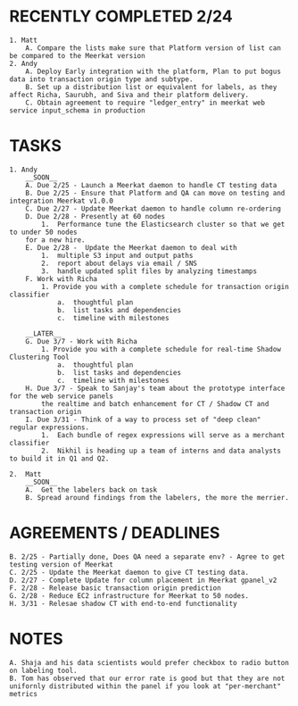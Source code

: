 RECENTLY COMPLETED 2/24
=======================
	1. Matt
		A. Compare the lists make sure that Platform version of list can be compared to the Meerkat version
	2. Andy
		A. Deploy Early integration with the platform, Plan to put bogus data into transaction origin type and subtype.
		B. Set up a distribution list or equivalent for labels, as they affect Richa, Saurubh, and Siva and their platform delivery.
		C. Obtain agreement to require "ledger_entry" in meerkat web service input_schema in production

TASKS
=====
	1. Andy
		__SOON__
		A. Due 2/25 - Launch a Meerkat daemon to handle CT testing data
		B. Due 2/25 - Ensure that Platform and QA can move on testing and integration Meerkat v1.0.0
		C. Due 2/27 - Update Meerkat daemon to handle column re-ordering
		D. Due 2/28 - Presently at 60 nodes
			1.  Performance tune the Elasticsearch cluster so that we get to under 50 nodes
		for a new hire.
		E. Due 2/28 -  Update the Meerkat daemon to deal with
			1.  multiple S3 input and output paths
			2.  report about delays via email / SNS
			3.  handle updated split files by analyzing timestamps
		F. Work with Richa
			1. Provide you with a complete schedule for transaction origin classifier
				a.  thoughtful plan
				b.  list tasks and dependencies
				c.  timeline with milestones

		__LATER__
		G. Due 3/7 - Work with Richa
			1. Provide you with a complete schedule for real-time Shadow Clustering Tool
				a.  thoughtful plan
				b.  list tasks and dependencies
				c.  timeline with milestones
		H. Due 3/7 - Speak to Sanjay's team about the prototype interface for the web service panels
			the realtime and batch enhancement for CT / Shadow CT and transaction origin
		I. Due 3/31 - Think of a way to process set of "deep clean" regular expressions.
			1.  Each bundle of regex expressions will serve as a merchant classifier
			2.  Nikhil is heading up a team of interns and data analysts to build it in Q1 and Q2.

	2.  Matt
		__SOON__
		A.  Get the labelers back on task
		B. Spread around findings from the labelers, the more the merrier.

AGREEMENTS / DEADLINES
======================
	B. 2/25 - Partially done, Does QA need a separate env? - Agree to get testing version of Meerkat
	C. 2/25 - Update the Meerkat daemon to give CT testing data.
	D. 2/27 - Complete Update for column placement in Meerkat gpanel_v2
	F. 2/28 - Release basic transaction origin prediction
	G. 2/28 - Reduce EC2 infrastructure for Meerkat to 50 nodes.
	H. 3/31 - Relesae shadow CT with end-to-end functionality

NOTES
=====
	A. Shaja and his data scientists would prefer checkbox to radio button on labeling tool.
	B. Tom has observed that our error rate is good but that they are not unifornly distributed within the panel if you look at "per-merchant" metrics

